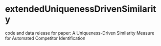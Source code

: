 # extendedUniquenessDrivenSimilarity
code and data release for paper: A Uniqueness-Driven Similarity Measure for Automated Competitor Identification
